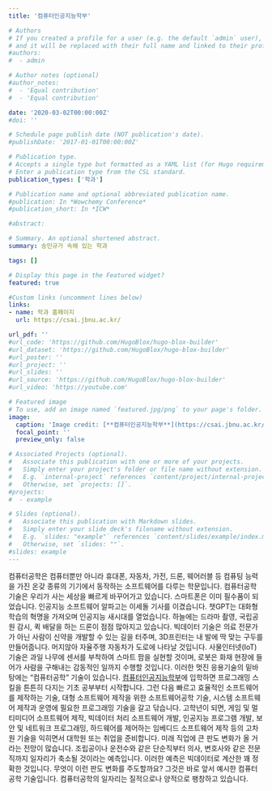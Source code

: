```yaml
---
title: '컴퓨터인공지능학부'

# Authors
# If you created a profile for a user (e.g. the default `admin` user), write the username (folder name) here
# and it will be replaced with their full name and linked to their profile.
#authors:
#  - admin

# Author notes (optional)
#author_notes:
#  - 'Equal contribution'
#  - 'Equal contribution'

date: '2020-03-02T00:00:00Z'
#doi: ''

# Schedule page publish date (NOT publication's date).
#publishDate: '2017-01-01T00:00:00Z'

# Publication type.
# Accepts a single type but formatted as a YAML list (for Hugo requirements).
# Enter a publication type from the CSL standard.
publication_types: ['학과']

# Publication name and optional abbreviated publication name.
#publication: In *Wowchemy Conference*
#publication_short: In *ICW*

#abstract: 

# Summary. An optional shortened abstract.
summary: 송민규가 속해 있는 학과

tags: []

# Display this page in the Featured widget?
featured: true

#Custom links (uncomment lines below)
links:
- name: 학과 홈페이지
  url: https://csai.jbnu.ac.kr/

url_pdf: ''
#url_code: 'https://github.com/HugoBlox/hugo-blox-builder'
#url_dataset: 'https://github.com/HugoBlox/hugo-blox-builder'
#url_poster: ''
#url_project: ''
#url_slides: ''
#url_source: 'https://github.com/HugoBlox/hugo-blox-builder'
#url_video: 'https://youtube.com'

# Featured image
# To use, add an image named `featured.jpg/png` to your page's folder.
image:
  caption: 'Image credit: [**컴퓨터인공지능학부**](https://csai.jbnu.ac.kr/csai/29023/subview.do)'
  focal_point: ''
  preview_only: false

# Associated Projects (optional).
#   Associate this publication with one or more of your projects.
#   Simply enter your project's folder or file name without extension.
#   E.g. `internal-project` references `content/project/internal-project/index.md`.
#   Otherwise, set `projects: []`.
#projects:
#  - example

# Slides (optional).
#   Associate this publication with Markdown slides.
#   Simply enter your slide deck's filename without extension.
#   E.g. `slides: "example"` references `content/slides/example/index.md`.
#   Otherwise, set `slides: ""`.
#slides: example
---
```


컴퓨터공학은 컴퓨터뿐만 아니라 휴대폰, 자동차, 가전, 드론, 웨어러블 등 컴퓨팅 능력을 가진 온갖 종류의 기기에서 동작하는 소프트웨어를 다루는 학문입니다. 컴퓨터공학 기술은 우리가 사는 세상을 빠르게 바꾸어가고 있습니다. 스마트폰은 이미 필수품이 되었습니다. 인공지능 소프트웨어 알파고는 이세돌 기사를 이겼습니다. 챗GPT는 대화형 학습의 혁명을 가져오며 인공지능 새시대를 열었습니다. 하늘에는 드라마 촬영, 국립공원 감시, 퀵 배달을 하는 드론이 점점 많아지고 있습니다. 빅데이터 기술은 의료 전문가가 아닌 사람이 신약을 개발할 수 있는 길을 터주며, 3D프린터는 내 발에 딱 맞는 구두를 만들어줍니다. 머지않아 자율주행 자동차가 도로에 나타날 것입니다. 사물인터넷(IoT) 기술은 과일 나무에 센서를 부착하여 스마트 팜을 실현할 것이며, 로봇은 화재 현장에 들어가 사람을 구해내는 감동적인 일까지 수행할 것입니다. 이러한 멋진 응용기술의 밑바탕에는 “컴퓨터공학” 기술이 있습니다.
[컴퓨터인공지능학부](https://csai.jbnu.ac.kr/csai/29023/subview.do)에 입학하면 프로그래밍 스킬을 튼튼히 다지는 기초 공부부터 시작합니다. 그런 다음 빠르고 효율적인 소프트웨어를 제작하는 기술, 대형 소프트웨어 제작을 위한 소프트웨어공학 기술, 시스템 소프트웨어 제작과 운영에 필요한 프로그래밍 기술을 갈고 닦습니다. 고학년이 되면, 게임 및 멀티미디어 소프트웨어 제작, 빅데이터 처리 소프트웨어 개발, 인공지능 프로그램 개발, 보안 및 네트워크 프로그래밍, 하드웨어를 제어하는 임베디드 소프트웨어 제작 등의 고차원 기술을 익히면서 대학원 또는 취업을 준비합니다.
미래 직업에 큰 판도 변화가 올 거라는 전망이 많습니다. 조립공이나 운전수와 같은 단순직부터 의사, 변호사와 같은 전문직까지 일자리가 축소될 것이라는 예측입니다. 이러한 예측은 빅데이터로 계산한 꽤 정확한 것입니다. 무엇이 이런 판도 변화를 주도할까요? 그것은 바로 앞서 예시한 컴퓨터공학 기술입니다. 컴퓨터공학의 일자리는 질적으로나 양적으로 팽창하고 있습니다.
